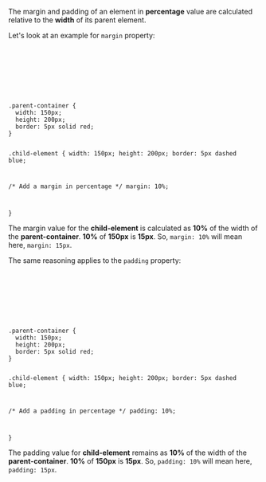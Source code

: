 The margin and padding of an element in **percentage** value
are calculated relative to the **width** of its parent element.

Let's look at an example for `margin` property:

<codeblock language="css" type="lesson">
<code>
<panel language="html">
<div class="parent-container">
  <div class="child-element"></div>
</div>
</panel>
<panel language="css">
.parent-container {
  width: 150px;
  height: 200px;
  border: 5px solid red;
}

.child-element {
  width: 150px;
  height: 200px;
  border: 5px dashed blue;

  /* Add a margin in percentage */
  margin: 10%;

}
</panel>
</code>
</codeblock>

The margin value for the **child-element** is calculated as
**10%** of the width of the **parent-container**.
**10%** of **150px** is **15px**.
So, `margin: 10%` will mean here, `margin: 15px`.

The same reasoning applies to the `padding` property:

<codeblock language="css" type="lesson">
<code>
<panel language="html">
<div class="parent-container">
  <div class="child-element"></div>
</div>
</panel>
<panel language="css">
.parent-container {
  width: 150px;
  height: 200px;
  border: 5px solid red;
}

.child-element {
  width: 150px;
  height: 200px;
  border: 5px dashed blue;

  /* Add a padding in percentage */
  padding: 10%;

}
</panel>
</code>
</codeblock>

The padding value for **child-element** remains as **10%**
of the width of the **parent-container**.
**10%** of **150px** is **15px**.
So, `padding: 10%` will mean here, `padding: 15px`.
